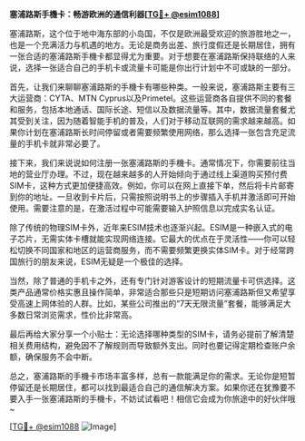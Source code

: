 **塞浦路斯手機卡：畅游欧洲的通信利器[[TG💪+ @esim1088](https://t.me/s/esim1088)]**

塞浦路斯，这个位于地中海东部的小岛国，不仅是欧洲最受欢迎的旅游胜地之一，也是一个充满活力与机遇的地方。无论是商务出差、旅行度假还是长期居住，拥有一张合适的塞浦路斯手機卡都显得尤为重要。对于想要在塞浦路斯保持联络的人来说，选择一张适合自己的手机卡或流量卡可能是你出行计划中不可或缺的一部分。

首先，让我们来聊聊塞浦路斯的手機卡有哪些种类。一般来说，塞浦路斯主要有三大运营商：CYTA、MTN Cyprus以及Primetel。这些运营商各自提供不同的套餐和服务，包括本地通话、国际长途、短信以及数据流量等。其中，数据流量套餐尤其受到关注，因为随着智能手机的普及，人们对于移动互联网的需求越来越高。如果你计划在塞浦路斯长时间停留或者需要频繁使用网络，那么选择一张包含充足流量的手机卡就非常必要了。

接下来，我们来说说如何注册一张塞浦路斯的手機卡。通常情况下，你需要前往当地的营业厅办理。不过，现在越来越多的人开始倾向于通过线上渠道购买预付费SIM卡，这种方式更加便捷高效。例如，你可以在网上直接下单，然后将卡片邮寄到你的地址。一旦收到卡片后，只需按照说明书上的步骤插入手机并激活即可开始使用。需要注意的是，在激活过程中可能需要输入护照信息以完成实名认证。

除了传统的物理SIM卡外，近年来ESIM技术也逐渐兴起。ESIM是一种嵌入式的电子芯片，无需实体卡槽就能实现网络连接。它最大的优点在于灵活性——你可以轻松切换不同国家和地区的运营商服务，而不需要频繁更换实体SIM卡。对于经常跨国旅行的朋友来说，ESIM无疑是一个极佳的选择。

当然，除了普通的手机卡之外，还有专门针对游客设计的短期流量卡可供选择。这类产品通常价格实惠且操作简单，非常适合那些只是短期访问塞浦路斯但又希望享受高速上网体验的人群。比如，某些公司推出的“7天无限流量”套餐，能够满足大多数日常浏览需求，性价比非常高。

最后再给大家分享一个小贴士：无论选择哪种类型的SIM卡，请务必提前了解清楚相关费用结构，避免因不了解规则而导致额外支出。同时也要记得定期检查账户余额，确保服务不会中断。

总之，塞浦路斯的手機卡市场丰富多样，总有一款能满足你的需求。无论你是短暂停留还是长期居住，都可以找到最适合自己的通信解决方案。如果你还在犹豫要不要入手一张塞浦路斯的手機卡，不妨试试看吧！相信它会成为你旅途中的好伙伴哦~

[[TG💪+ @esim1088](https://t.me/s/esim1088) ![Image](https://i.postimg.cc/4NQfJmqS/Snipaste-2025-05-13-00-14-12.png)]